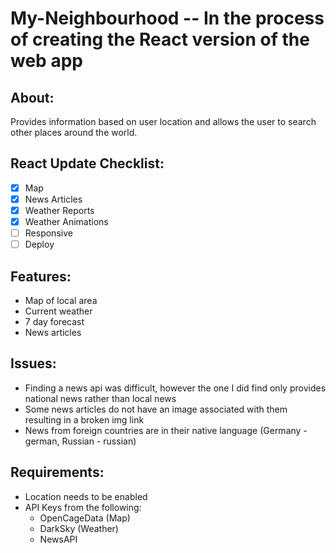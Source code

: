 # My-Neighbourhood -- In the process of creating the React version of the web app
## About:
Provides information based on user location and allows the user to search other places around the world.

## React Update Checklist:
- [X] Map
- [X] News Articles
- [X] Weather Reports
- [X] Weather Animations
- [ ] Responsive 
- [ ] Deploy

## Features:
- Map of local area
- Current weather
- 7 day forecast
- News articles

## Issues:
- Finding a news api was difficult, however the one I did find only provides national news rather than local news
- Some news articles do not have an image associated with them resulting in a broken img link
- News from foreign countries are in their native language (Germany - german, Russian - russian)

## Requirements:
- Location needs to be enabled
- API Keys from the following:
  - OpenCageData (Map)
  - DarkSky (Weather)
  - NewsAPI
